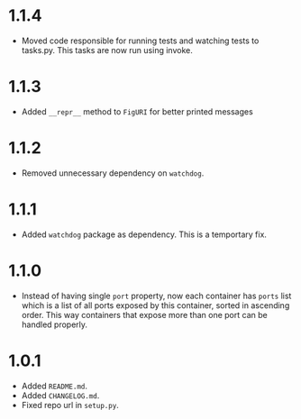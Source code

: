 # 1.1.4

  - Moved code responsible for running tests and watching tests to tasks.py.
    This tasks are now run using invoke.

# 1.1.3

  - Added `__repr__` method to `FigURI` for better printed messages

# 1.1.2

  - Removed unnecessary dependency on `watchdog`.

# 1.1.1

  - Added `watchdog` package as dependency. This is a temportary fix.

# 1.1.0

  - Instead of having single `port` property, now each container has `ports`
    list which is a list of all ports exposed by this container, sorted in
    ascending order. This way containers that expose more than one port can
    be handled properly.

# 1.0.1

  - Added `README.md`.
  - Added `CHANGELOG.md`.
  - Fixed repo url in `setup.py`.

